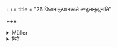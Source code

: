 +++
title = "26 पिष्टानामुत्पवनकाले तण्डुलानुत्पुनाति"

+++

<details><summary>Müller</summary>

At the time of cooking (adhiśrapaṇa) one throws the grains in with the cooking verse.

Commentary. This verse is gharmo'si.
</details>

<details><summary>थिते</summary>

पिष्टानामुत्पवनकाले तण्डुलानुत्पुनाति २६
</details>
